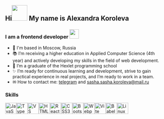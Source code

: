 ## Hi<img src="https://media4.giphy.com/media/v1.Y2lkPTc5MGI3NjExc2tudWF1NTdyNWpybmRqbTVhamlyc2V1c3IyOTQxOHRudXV3d3psdyZlcD12MV9pbnRlcm5hbF9naWZfYnlfaWQmY3Q9Zw/Wj7lNjMNDxSmc/giphy.gif" width="50"/> My name is Alexandra Koroleva

### I am a frontend developer <img src="https://media0.giphy.com/media/v1.Y2lkPTc5MGI3NjExdnQ2dXl1b2cyMTFtcnJxOTd2dHk1bXd1bnB1bXl1MHZuZnZjNDdteSZlcD12MV9pbnRlcm5hbF9naWZfYnlfaWQmY3Q9Zw/LHZyixOnHwDDy/giphy.gif" width="30"/>

- 📍 I'm based in Moscow, Russia
- 📚 I’m receiving a higher education in Applied Computer Science (4th year) and actively developing my skills in the field of web development.
- 🐣 I’m a graduate of the Hexlet programming school
- ✨ I’m ready for continuous learning and development, strive to gain practical experience in real projects, and I’m ready to work in a team.
- ✉ How to contact me: [telegram](https://t.me/ssshur_a) and sasha.sasha.koroleva@mail.ru

### Skills

<p align="left">
<a href="https://developer.mozilla.org/en-US/docs/Web/JavaScript" target="_blank" rel="noreferrer"><img src="https://raw.githubusercontent.com/danielcranney/readme-generator/main/public/icons/skills/javascript-colored.svg" width="36" height="36" alt="JavaScript" /></a><a href="https://www.typescriptlang.org/" target="_blank" rel="noreferrer"><img src="https://raw.githubusercontent.com/danielcranney/readme-generator/main/public/icons/skills/typescript-colored.svg" width="36" height="36" alt="TypeScript" /></a><a href="https://code.visualstudio.com/" target="_blank" rel="noreferrer"><img src="https://raw.githubusercontent.com/danielcranney/readme-generator/main/public/icons/skills/visualstudiocode.svg" width="36" height="36" alt="VS Code" /></a><a href="https://developer.mozilla.org/en-US/docs/Glossary/HTML5" target="_blank" rel="noreferrer"><img src="https://raw.githubusercontent.com/danielcranney/readme-generator/main/public/icons/skills/html5-colored.svg" width="36" height="36" alt="HTML5" /></a><a href="https://reactjs.org/" target="_blank" rel="noreferrer"><img src="https://raw.githubusercontent.com/danielcranney/readme-generator/main/public/icons/skills/react-colored.svg" width="36" height="36" alt="React" /></a><a href="https://www.w3.org/TR/CSS/#css" target="_blank" rel="noreferrer"><img src="https://raw.githubusercontent.com/danielcranney/readme-generator/main/public/icons/skills/css3-colored.svg" width="36" height="36" alt="CSS3" /></a><a href="https://getbootstrap.com/" target="_blank" rel="noreferrer"><img src="https://raw.githubusercontent.com/danielcranney/readme-generator/main/public/icons/skills/bootstrap-colored.svg" width="36" height="36" alt="Bootstrap" /></a><a href="https://webpack.js.org/" target="_blank" rel="noreferrer"><img src="https://raw.githubusercontent.com/danielcranney/readme-generator/main/public/icons/skills/webpack-colored.svg" width="36" height="36" alt="Webpack" /></a><a href="https://vitejs.dev/" target="_blank" rel="noreferrer"><img src="https://raw.githubusercontent.com/danielcranney/readme-generator/main/public/icons/skills/vite-colored.svg" width="36" height="36" alt="Vite" /></a><a href="https://babeljs.io/" target="_blank" rel="noreferrer"><img src="https://raw.githubusercontent.com/danielcranney/readme-generator/main/public/icons/skills/babel-colored.svg" width="36" height="36" alt="Babel" /></a><a href="https://www.linux.org" target="_blank" rel="noreferrer"><img src="https://raw.githubusercontent.com/danielcranney/readme-generator/main/public/icons/skills/linux-colored.svg" width="36" height="36" alt="Linux" /></a>
</p>
